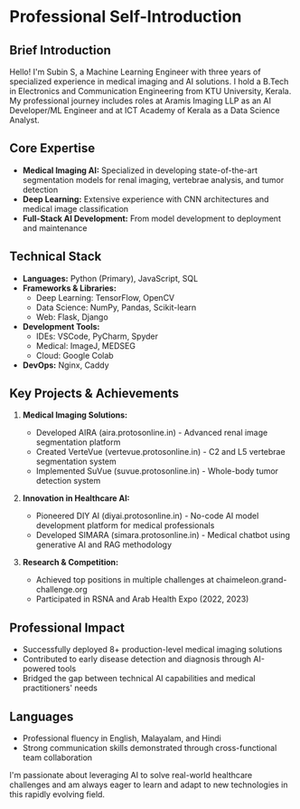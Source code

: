 # Professional Self-Introduction

## Brief Introduction

Hello! I'm Subin S, a Machine Learning Engineer with three years of specialized experience in medical imaging and AI solutions. I hold a B.Tech in Electronics and Communication Engineering from KTU University, Kerala. My professional journey includes roles at Aramis Imaging LLP as an AI Developer/ML Engineer and at ICT Academy of Kerala as a Data Science Analyst.

## Core Expertise

- **Medical Imaging AI:** Specialized in developing state-of-the-art segmentation models for renal imaging, vertebrae analysis, and tumor detection
- **Deep Learning:** Extensive experience with CNN architectures and medical image classification
- **Full-Stack AI Development:** From model development to deployment and maintenance

## Technical Stack

- **Languages:** Python (Primary), JavaScript, SQL
- **Frameworks & Libraries:**
  - Deep Learning: TensorFlow, OpenCV
  - Data Science: NumPy, Pandas, Scikit-learn
  - Web: Flask, Django
- **Development Tools:**
  - IDEs: VSCode, PyCharm, Spyder
  - Medical: ImageJ, MEDSEG
  - Cloud: Google Colab
- **DevOps:** Nginx, Caddy

## Key Projects & Achievements

1. **Medical Imaging Solutions:**
   - Developed AIRA (aira.protosonline.in) - Advanced renal image segmentation platform
   - Created VerteVue (vertevue.protosonline.in) - C2 and L5 vertebrae segmentation system
   - Implemented SuVue (suvue.protosonline.in) - Whole-body tumor detection system

2. **Innovation in Healthcare AI:**
   - Pioneered DIY AI (diyai.protosonline.in) - No-code AI model development platform for medical professionals
   - Developed SIMARA (simara.protosonline.in) - Medical chatbot using generative AI and RAG methodology

3. **Research & Competition:**
   - Achieved top positions in multiple challenges at chaimeleon.grand-challenge.org
   - Participated in RSNA and Arab Health Expo (2022, 2023)

## Professional Impact

- Successfully deployed 8+ production-level medical imaging solutions
- Contributed to early disease detection and diagnosis through AI-powered tools
- Bridged the gap between technical AI capabilities and medical practitioners' needs

## Languages

- Professional fluency in English, Malayalam, and Hindi
- Strong communication skills demonstrated through cross-functional team collaboration

I'm passionate about leveraging AI to solve real-world healthcare challenges and am always eager to learn and adapt to new technologies in this rapidly evolving field. 